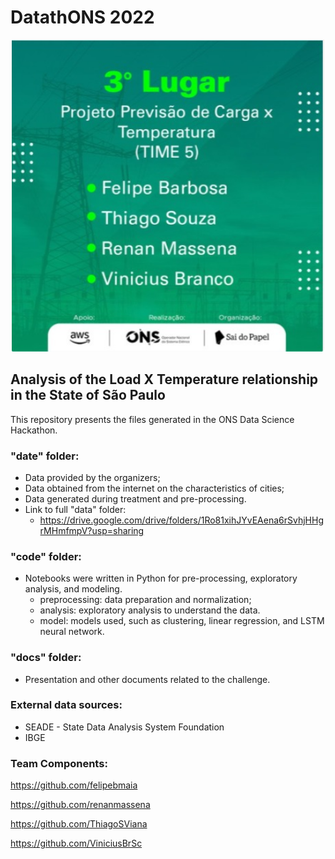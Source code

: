 # DatathONS 2022

<div align="center">
<img src="https://github.com/renanmassena/DatathONS_2022/blob/main/docs/publication_of_results.jpeg" width="500px" />
</div>

## Analysis of the Load X Temperature relationship in the State of São Paulo

This repository presents the files generated in the ONS Data Science Hackathon.

### "date" folder:
* Data provided by the organizers;
* Data obtained from the internet on the characteristics of cities;
* Data generated during treatment and pre-processing.
* Link to full "data" folder:
    * https://drive.google.com/drive/folders/1Ro81xihJYvEAena6rSvhjHHgrMHmfmpV?usp=sharing

### "code" folder:
* Notebooks were written in Python for pre-processing, exploratory analysis, and modeling.
    * preprocessing: data preparation and normalization;
    * analysis: exploratory analysis to understand the data.
    * model: models used, such as clustering, linear regression, and LSTM neural network.

### "docs" folder:
* Presentation and other documents related to the challenge.

### External data sources:
* SEADE - State Data Analysis System Foundation
* IBGE

### Team Components:

https://github.com/felipebmaia

https://github.com/renanmassena

https://github.com/ThiagoSViana

https://github.com/ViniciusBrSc
